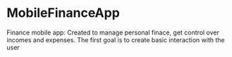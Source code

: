 # MobileFinanceApp
Finance mobile app: Created to manage personal finace, get control over incomes and expenses. The first goal is to create basic interaction with the user 
